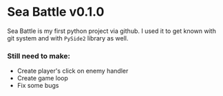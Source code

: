 # Sea Battle v0.1.0
Sea Battle is my first python project via github.
I used it to get known with git system and with `PySide2` library as well.

### Still need to make:
+ Create player's click on enemy handler
+ Create game loop
+ Fix some bugs

